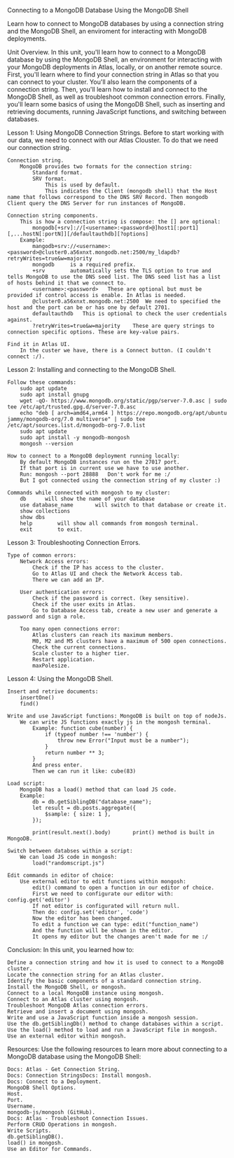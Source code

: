 Connecting to a MongoDB Database Using the MongoDB Shell

Learn how to connect to MongoDB databases by using a connection string and the MongoDB Shell, an enviroment for interacting with MongoDB deployments.

Unit Overview.
    In this unit, you'll learn how to connect to a MongoDB database by using the MongoDB Shell, an environment for interacting with your MongoDB deployments in Atlas, locally, or on another remote source. First, you'll learn where to find your connection string in Atlas so that you can connect to your cluster. You'll also learn the components of a connection string. Then, you'll learn how to install and connect to the MongoDB Shell, as well as troubleshoot common connection errors. Finally, you'll learn some basics of using the MongoDB Shell, such as inserting and retrieving documents, running JavaScript functions, and switching between databases.


Lesson 1: Using MongoDB Connection Strings.
    Before to start working with our data, we need to connect with our Atlas Clouster. To do that we need our connection string.

    Connection string.
        MongoDB provides two formats for the connection string:
            Standard format.
            SRV format.
                This is used by default.
                This indicates the Client (mongodb shell) that the Host name that follows correspond to the DNS SRV Record. Then mongodb Client query the DNS Server for run instances of MongoDB.

    Connection string components.
        This is how a connection string is compose: the [] are optional:
            mongodb[+srv]://[<username>:<password>@]host1[:port1][,...hostN[:portN]][/defaultauthdb][?options]
        Example:
            mangodb+srv://<username>:<password>@cluster0.a56xnxt.mongodb.net:2500/my_ldapdb?retryWrites=true&w=majority
            mongodb     is a required prefix.
            +srv        automatically sets the TLS option to true and tells MongoDB to use the DNS seed list. The DNS seed list has a list of hosts behind it that we connect to.
            <username>:<password>   These are optional but must be provided if control access is enable. In Atlas is needed.
            @cluster0.a56xnxt.mongodb.net:2500  We need to specified the host and the port can be or has one by default 2701.
            defaultauthdb   This is optional to check the user credentials against.
            ?retryWrites=true&w=majority    These are query strings to connection specific options. These are key-value pairs.

    Find it in Atlas UI.
        In the custer we have, there is a Connect button. (I couldn't connect :/).


Lesson 2: Installing and connecting to the MongoDB Shell.

    Follow these commands:
        sudo apt update
        sudo apt install gnupg
        wget -qO- https://www.mongodb.org/static/pgp/server-7.0.asc | sudo tee /etc/apt/trusted.gpg.d/server-7.0.asc
        echo "deb [ arch=amd64,arm64 ] https://repo.mongodb.org/apt/ubuntu jammy/mongodb-org/7.0 multiverse" | sudo tee /etc/apt/sources.list.d/mongodb-org-7.0.list
        sudo apt update
        sudo apt install -y mongodb-mongosh
        mongosh --version

    How to connect to a MongoDB deployment running locally:
        By default MongoDB instances run on the 27017 port.
        If that port is in current use we have to use another.
        Run: mongosh --port 28888   Don't work for me :/
        But I got connected using the connection string of my cluster :)
    
    Commands while connected with mongosh to my cluster:
        db      will show the name of your database
        use database_name       will switch to that database or create it.
        show collections
        show dbs
        help        will show all commands from mongosh terminal.
        exit        to exit.


Lesson 3: Troubleshooting Connection Errors.

    Type of common errors:
        Network Access errors:
            Check if the IP has access to the cluster.
            Go to Atlas UI and check the Network Access tab.
            There we can add an IP.

        User authentication errors:
            Check if the password is correct. (key sensitive).
            Check if the user exits in Atlas.
            Go to Database Access tab, create a new user and generate a password and sign a role.

        Too many open connections error:
            Atlas clusters can reach its maximum members.
            M0, M2 and M5 clusters have a maximum of 500 open connections.
            Check the current connections.
            Scale cluster to a higher tier.
            Restart application.
            maxPolesize.


Lesson 4: Using the MongoDB Shell.

    Insert and retrive documents:
        insertOne()
        find()

    Write and use JavaScript functions: MongoDB is built on top of nodeJs.
        We can write JS functions exactly js in the mongosh terminal.
            Example: function cube(number) {
                if (typeof number !== 'number') {
                    throw new Error("Input must be a number");
                }
                return number ** 3;
            }
            And press enter.
            Then we can run it like: cube(83)
    
    Load script:
        MongoDB has a load() method that can load JS code.
        Example:
            db = db.getSiblingDB("database_name");
            let result = db.posts.aggregate({
                $sample: { size: 1 },
            });

            print(result.next().body)       print() method is built in MongoDB.

    Switch between databses within a script:
        We can load JS code in mongosh:
            load("randomscript.js")

    Edit commands in editor of choice:
        Use external editor to edit functions within mongosh:
            edit() command to open a function in our editor of choice.
            First we need to configurate our editor with: config.get('editor')
            If not editor is configurated will return null.
            Then do: config.set('editor', 'code')
            Now the editor has been changed.
            To edit a function we can type: edit("function_name")
            And the function will be shown in the editor.
            It opens my editor but the changes aren't made for me :/


Conclusion:
In this unit, you learned how to:

    Define a connection string and how it is used to connect to a MongoDB cluster.
    Locate the connection string for an Atlas cluster.
    Identify the basic components of a standard connection string.
    Install the MongoDB Shell, or mongosh.
    Connect to a local MongoDB instance using mongosh.
    Connect to an Atlas cluster using mongosh.
    Troubleshoot MongoDB Atlas connection errors.
    Retrieve and insert a document using mongosh.
    Write and use a JavaScript function inside a mongosh session.
    Use the db.getSiblingDb() method to change databases within a script.
    Use the load() method to load and run a JavaScript file in mongosh.
    Use an external editor within mongosh.
    
Resources:
    Use the following resources to learn more about connecting to a MongoDB database using the MongoDB Shell:

    Docs: Atlas - Get Connection String.
    Docs: Connection StringsDocs: Install mongosh.
    Docs: Connect to a Deployment.
    MongoDB Shell Options.
    Host.
    Port.
    Username.
    mongodb-js/mongosh (GitHub).
    Docs: Atlas - Troubleshoot Connection Issues.
    Perform CRUD Operations in mongosh.
    Write Scripts.
    db.getSiblingDB().
    load() in mongosh.
    Use an Editor for Commands.